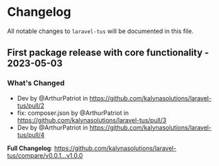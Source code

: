 # Changelog

All notable changes to `laravel-tus` will be documented in this file.

## First package release with core functionality - 2023-05-03

### What's Changed

- Dev by @ArthurPatriot in https://github.com/kalynasolutions/laravel-tus/pull/2
- fix: composer.json by @ArthurPatriot in https://github.com/kalynasolutions/laravel-tus/pull/3
- Dev by @ArthurPatriot in https://github.com/kalynasolutions/laravel-tus/pull/4

**Full Changelog**: https://github.com/kalynasolutions/laravel-tus/compare/v0.0.1...v1.0.0
